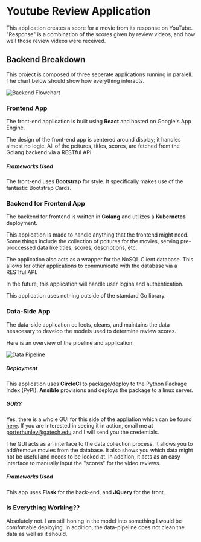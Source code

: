 # Youtube Review Application 

This application creates a score for a movie from its response on YouTube. "Response" is a combination of the scores given by review videos, and how well those review videos were received.

## Backend Breakdown

This project is composed of three seperate applications running in paralell. The chart below should show how everything interacts.

![Backend Flowchart](https://i.ibb.co/2vsQKks/Screen-Shot-2019-08-21-at-12-03-30-PM.png)

### Frontend App

The front-end application is built using **React** and hosted on Google's App Engine. 

The design of the front-end app is centered around display; it handles almost no logic. All of the pcitures, titles, scores, are fetched from the Golang backend via a RESTful API. 

##### Frameworks Used

The front-end uses **Bootstrap** for style. It specifically makes use of the fantastic Bootstrap Cards.



### Backend for Frontend App

The backend for frontend is written in **Golang** and utilizes a **Kubernetes** deployment.

This application is made to handle anything that the frontend might need. Some things include the collection of pcitures for the movies, serving pre-proccessed data like titles, scores, descriptions, etc.

The application also acts as a wrapper for the NoSQL Client database. This allows for other applications to communicate with the database via a RESTful API. 

In the future, this application will handle user logins and authentication. 

This application uses nothing outside of the standard Go library.



### Data-Side App

The data-side application collects, cleans, and maintains the data nesscesary to develop the models used to determine review scores. 

Here is an overview of the pipeline and application. 

![Data Pipeline](https://i.ibb.co/MBgh5gS/Screen-Shot-2019-08-21-at-1-03-50-PM.png)

##### Deployment

This application uses **CircleCI** to package/deploy to the Python Package Index (PyPI). **Ansible** provisions and deploys the package to a linux server. 

##### GUI??

Yes, there is a whole GUI for this side of the appliation which can be found [here](https://truereview.dev). If you are interested in seeing it in action, email me at porterhunley@gatech.edu and I will send you the credentials. 

The GUI acts as an interface to the data collection process. It allows you to add/remove movies from the database. It also shows you which data might not be useful and needs to be looked at. In addition, it acts as an easy interface to manually input the "scores" for the video reviews.

##### Frameworks Used

This app uses **Flask** for the back-end, and **JQuery** for the front.


### Is Everything Working??

Absolutely not. I am still honing in the model into something I would be comfortable deploying. In addition, the data-pipeline does not clean the data as well as it should. 












